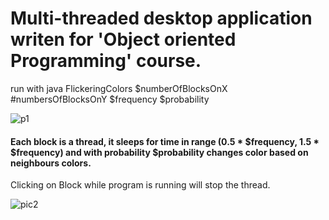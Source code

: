 # Multi-threaded desktop application writen for 'Object oriented Programming' course.

 run with java FlickeringColors $numberOfBlocksOnX #numbersOfBlocksOnY $frequency $probability
 
 ![p1](https://user-images.githubusercontent.com/64558341/118885982-b00d6480-b8f8-11eb-83ca-c576923d06e7.jpg)

 
#### Each block is a thread, it sleeps for time in range (0.5 * $frequency, 1.5 * $frequency) and with probability $probability changes color based on neighbours colors.
Clicking on Block while program is running will stop the thread.

![pic2](https://user-images.githubusercontent.com/64558341/118886078-c87d7f00-b8f8-11eb-8835-b179b090edc8.jpg)
 
